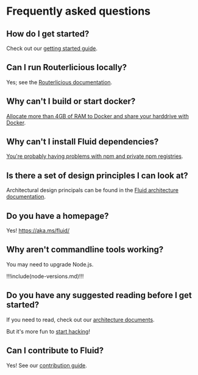 # Frequently asked questions

## How do I get started?

Check out our [getting started guide](../docs/README.md).

## Can I run Routerlicious locally?

Yes; see the [Routerlicious documentation](https://github.com/microsoft/FluidFramework/blob/master/server/routerlicious/README.md).

## Why can't I build or start docker?

[Allocate more than 4GB of RAM to Docker and share your harddrive with Docker](https://stackoverflow.microsoft.com/questions/137472/im-getting-docker-build-error-number-137).

## Why can't I install Fluid dependencies?

[You're probably having problems with npm and private npm registries](https://stackoverflow.microsoft.com/questions/137930/npm-install-fails-with-auth-issues/137931#137931).

## Is there a set of design principles I can look at?

Architectural design principals can be found in the [Fluid architecture documentation](../how/README.md).

## Do you have a homepage?

Yes! <https://aka.ms/fluid/>

## Why aren't commandline tools working?

You may need to upgrade Node.js.

!!!include(node-versions.md)!!!

## Do you have any suggested reading before I get started?

If you need to read, check out our [architecture documents](../how/README.md).

But it's more fun to [start hacking](../docs/create-a-new-fluid-component.md)!

## Can I contribute to Fluid?

Yes! See our [contribution guide](../contributing/README.md).
